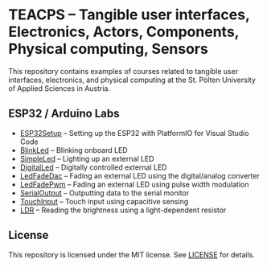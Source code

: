 # TEACPS – Tangible user interfaces, Electronics, Actors, Components, Physical computing, Sensors

This repository contains examples of courses related to tangible user interfaces, electronics, and physical computing at the St. Pölten University of Applied Sciences in Austria.

## ESP32 / Arduino Labs

- [ESP32Setup](ESP32Setup/README.md) – Setting up the ESP32 with PlatformIO for Visual Studio Code
- [BlinkLed](BlinkLed/README.md) – Blinking onboard LED
- [SimpleLed](SimpleLed/README.md) – Lighting up an external LED
- [DigitalLed](DigitalLed/README.md) – Digitally controlled external LED
- [LedFadeDac](LedFadeDac/README.md) – Fading an external LED using the digital/analog converter
- [LedFadePwm](LedFadePwm/README.md) – Fading an external LED using pulse width modulation
- [SerialOutput](SerialOutput/README.md) – Outputting data to the serial monitor
- [TouchInput](TouchInput/README.md) – Touch input using capacitive sensing
- [LDR](LDR/README.md) – Reading the brightness using a light-dependent resistor

## License

This repository is licensed under the MIT license. See [LICENSE](LICENSE) for details.
